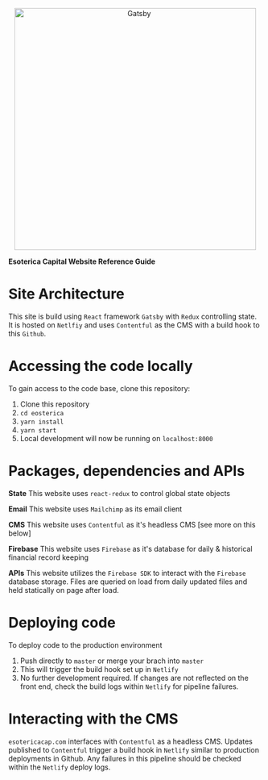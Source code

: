 <p align="center">
  <a href="https://www.esotericacap.com">
    <img alt="Gatsby" src="https://www.esotericacap.com/logos/share.png" width="480" />
  </a>
</p>

**Esoterica Capital Website Reference Guide**

# Site Architecture

This site is build using `React` framework `Gatsby` with `Redux` controlling state. It is hosted on `Netlfiy` and uses `Contentful` as the CMS with a build hook to this `Github`. 

# Accessing the code locally 

To gain access to the code base, clone this repository:
1. Clone this repository
2. `cd eosterica`
3. `yarn install`
4. `yarn start`
5. Local development will now be running on `localhost:8000`

# Packages, dependencies and APIs

**State**
This website uses `react-redux` to control global state objects 

**Email**
This website uses `Mailchimp` as its email client

**CMS**
This website uses `Contentful` as it's headless CMS [see more on this below] 

**Firebase**
This website uses `Firebase` as it's database for daily & historical financial record keeping

**APIs**
This website utilizes the `Firebase SDK` to interact with the `Firebase` database storage. Files are queried on load from daily updated files and held statically on page after load. 

# Deploying code

To deploy code to the production environment
1. Push directly to `master` or merge your brach into `master`
2. This will trigger the build hook set up in `Netlify`
3. No further development required. If changes are not reflected on the front end, check the build logs within `Netlify` for pipeline failures. 

# Interacting with the CMS

`esotericacap.com` interfaces with `Contentful` as a headless CMS. Updates published to `Contentful` trigger a build hook in `Netlify` similar to production deployments in Github. Any failures in this pipeline should be checked within the `Netlify` deploy logs. 


